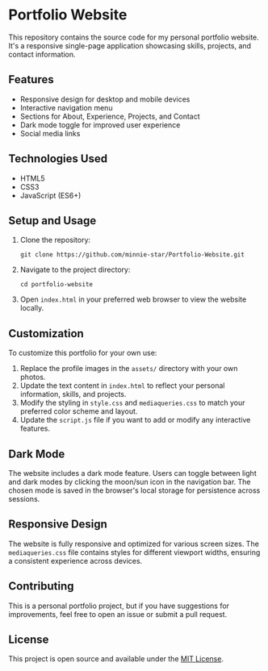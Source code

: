 # Portfolio Website

This repository contains the source code for my personal portfolio website. It's a responsive single-page application showcasing skills, projects, and contact information.

## Features

- Responsive design for desktop and mobile devices
- Interactive navigation menu
- Sections for About, Experience, Projects, and Contact
- Dark mode toggle for improved user experience
- Social media links

## Technologies Used

- HTML5
- CSS3
- JavaScript (ES6+)


## Setup and Usage

1. Clone the repository:
   ```
   git clone https://github.com/minnie-star/Portfolio-Website.git
   ```

2. Navigate to the project directory:
   ```
   cd portfolio-website
   ```

3. Open `index.html` in your preferred web browser to view the website locally.

## Customization

To customize this portfolio for your own use:

1. Replace the profile images in the `assets/` directory with your own photos.
2. Update the text content in `index.html` to reflect your personal information, skills, and projects.
3. Modify the styling in `style.css` and `mediaqueries.css` to match your preferred color scheme and layout.
4. Update the `script.js` file if you want to add or modify any interactive features.

## Dark Mode

The website includes a dark mode feature. Users can toggle between light and dark modes by clicking the moon/sun icon in the navigation bar. The chosen mode is saved in the browser's local storage for persistence across sessions.

## Responsive Design

The website is fully responsive and optimized for various screen sizes. The `mediaqueries.css` file contains styles for different viewport widths, ensuring a consistent experience across devices.

## Contributing

This is a personal portfolio project, but if you have suggestions for improvements, feel free to open an issue or submit a pull request.

## License

This project is open source and available under the [MIT License](LICENSE).
